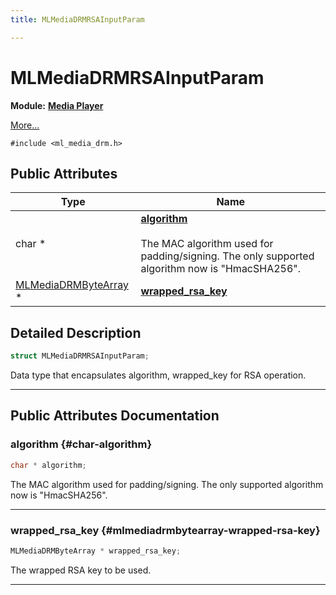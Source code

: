```yaml
---
title: MLMediaDRMRSAInputParam

---
```


# MLMediaDRMRSAInputParam

**Module:** **[Media Player](/versioned_docs/version-31-Aug-2023/api-ref/api/Modules/group___media_player/group___media_player.md)**



 [More...](#detailed-description)


`#include <ml_media_drm.h>`

## Public Attributes

| Type           | Name           |
| -------------- | -------------- |
| char * | **[algorithm](/versioned_docs/version-31-Aug-2023/api-ref/api/Modules/group___media_player/struct_m_l_media_d_r_m_r_s_a_input_param.md#char-algorithm)** <br></br>The MAC algorithm used for padding/signing. The only supported algorithm now is "HmacSHA256".  |
| [MLMediaDRMByteArray](/versioned_docs/version-31-Aug-2023/api-ref/api/Modules/group___media_player/struct_m_l_media_d_r_m_byte_array.md) * | **[wrapped_rsa_key](/versioned_docs/version-31-Aug-2023/api-ref/api/Modules/group___media_player/struct_m_l_media_d_r_m_r_s_a_input_param.md#mlmediadrmbytearray-wrapped-rsa-key)**  |

## Detailed Description

```cpp
struct MLMediaDRMRSAInputParam;
```


Data type that encapsulates algorithm, wrapped_key for RSA operation. 





-----------
## Public Attributes Documentation

### algorithm {#char-algorithm}

```cpp
char * algorithm;
```

The MAC algorithm used for padding/signing. The only supported algorithm now is "HmacSHA256". 





-----------

### wrapped_rsa_key {#mlmediadrmbytearray-wrapped-rsa-key}

```cpp
MLMediaDRMByteArray * wrapped_rsa_key;
```


The wrapped RSA key to be used. 





-----------



